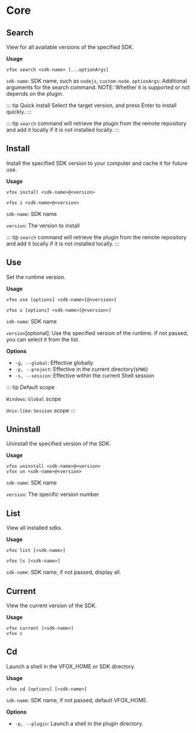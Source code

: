 # Core

## Search

View for all available versions of the specified SDK.

**Usage**

```shell
vfox search <sdk-name> [...optionArgs]
```

`sdk-name`: SDK name, such as `nodejs`, `custom-node`.
`optionArgs`: Additional arguments for the search command. NOTE: Whether it is supported or not depends on the plugin.

::: tip Quick install
Select the target version, and press Enter to install quickly.
:::

::: tip
`search` command will retrieve the plugin from the remote repository and add it locally if it is not installed locally.
:::

## Install

Install the specified SDK version to your computer and cache it for future use.

**Usage**

```shell
vfox install <sdk-name>@<version>

vfox i <sdk-name>@<version>
```

`sdk-name`: SDK name

`version`: The version to install

::: tip
`search` command will retrieve the plugin from the remote repository and add it locally if it is not installed locally.
:::

## Use

Set the runtime version.

**Usage**

```shell
vfox use [options] <sdk-name>[@<version>]

vfox u [options] <sdk-name>[@<version>]
```

`sdk-name`: SDK name

`version`[optional]: Use the specified version of the runtime. If not passed, you can select it from the list.

**Options**

- `-g, --global`: Effective globally
- `-p, --project`: Effective in the current directory(`$PWD`)
- `-s, --session`: Effective within the current Shell session

::: tip Default scope

`Windows`: `Global` scope

`Unix-like`: `Session` scope
:::

## Uninstall

Uninstall the specified version of the SDK.

**Usage**

```shell
vfox uninstall <sdk-name>@<version>
vfox un <sdk-name>@<version>
```

`sdk-name`: SDK name

`version`: The specific version number

## List

View all installed sdks.

**Usage**

```shell
vfox list [<sdk-name>]

vfox ls [<sdk-name>]
```

`sdk-name`: SDK name, if not passed, display all.

## Current

View the current version of the SDK.

**Usage**

```shell
vfox current [<sdk-name>]
vfox c
```

## Cd

Launch a shell in the VFOX_HOME or SDK directory.

**Usage**

```shell
vfox cd [options] [<sdk-name>]
```

`sdk-name`: SDK name, if not passed, default VFOX_HOME.

**Options**

- `-p, --plugin`: Launch a shell in the plugin directory.
